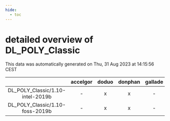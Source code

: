 ```yaml
---
hide:
  - toc
---
```


detailed overview of DL_POLY_Classic
====================================


This data was automatically generated on Thu, 31 Aug 2023 at 14:15:56 CEST  

| |accelgor|doduo|donphan|gallade|joltik|skitty|swalot|victini|
| :---: | :---: | :---: | :---: | :---: | :---: | :---: | :---: | :---: |
|DL_POLY_Classic/1.10-intel-2019b|-|x|x|-|x|x|-|x|
|DL_POLY_Classic/1.10-foss-2019b|-|x|x|-|x|x|-|x|
